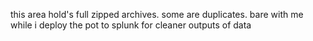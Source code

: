 this area hold's full zipped archives. some are duplicates. 
bare with me while i deploy the pot to splunk for cleaner outputs of data